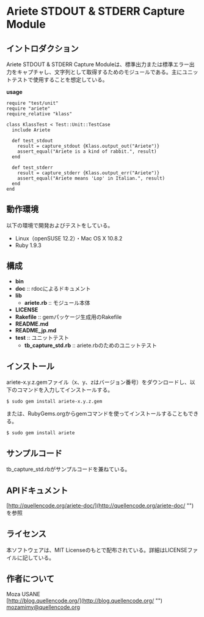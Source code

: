 Ariete STDOUT & STDERR Capture Module
=======================================

## イントロダクション

Ariete STDOUT & STDERR Capture Moduleは、標準出力または標準エラー出力をキャプチャし、文字列として取得するためのモジュールである。主にユニットテストで使用することを想定している。

**usage**

    require "test/unit"
    require "ariete"
    require_relative "klass"

    class KlassTest < Test::Unit::TestCase
      include Ariete

      def test_stdout
        result = capture_stdout {Klass.output_out("Ariete")}
        assert_equal("Ariete is a kind of rabbit.", result)
      end

      def test_stderr
        result = capture_stderr {Klass.output_err("Ariete")}
        assert_equal("Ariete means 'Lop' in Italian.", result)
      end
    end  

## 動作環境

以下の環境で開発およびテストをしている。

- Linux（openSUSE 12.2）・Mac OS X 10.8.2
- Ruby 1.9.3

## 構成

- **bin**
- **doc** :: rdocによるドキュメント
- **lib**
  - **ariete.rb** :: モジュール本体
- **LICENSE**
- **Rakefile** :: gemパッケージ生成用のRakefile
- **README.md**
- **README_jp.md**
- **test** :: ユニットテスト
  - **tb_capture_std.rb** :: ariete.rbのためのユニットテスト

## インストール

ariete-x.y.z.gemファイル（x、y、zはバージョン番号）をダウンロードし、以下のコマンドを入力してインストールする。

`$ sudo gem install ariete-x.y.z.gem`

または、RubyGems.orgからgemコマンドを使ってインストールすることもできる。

`$ sudo gem install ariete`

## サンプルコード

tb_capture_std.rbがサンプルコードを兼ねている。

## APIドキュメント

[http://quellencode.org/ariete-doc/](http://quellencode.org/ariete-doc/ "")を参照

## ライセンス

本ソフトウェアは、MIT Licenseのもとで配布されている。詳細はLICENSEファイルに記している。

## 作者について

Moza USANE  
[http://blog.quellencode.org/](http://blog.quellencode.org/ "")  
mozamimy@quellencode.org